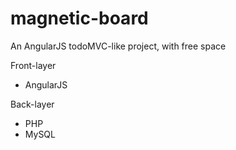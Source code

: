 # magnetic-board

An AngularJS todoMVC-like project, with free space

Front-layer
- AngularJS

Back-layer
- PHP
- MySQL
